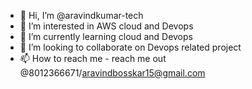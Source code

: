- 👋 Hi, I’m @aravindkumar-tech
- 👀 I’m interested in AWS cloud and Devops
- 🌱 I’m currently learning cloud and Devops
- 💞️ I’m looking to collaborate on Devops related project
- 📫 How to reach me - reach me out @8012366671/aravindbosskar15@gmail.com

<!---
aravindkumar-tech/aravindkumar-tech is a ✨ special ✨ repository because its `README.md` (this file) appears on your GitHub profile.
You can click the Preview link to take a look at your changes.
--->
